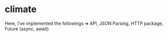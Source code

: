 # climate

Here, I’ve implemented the followings
➔ API, JSON Parsing, HTTP package, Future (async, await)
